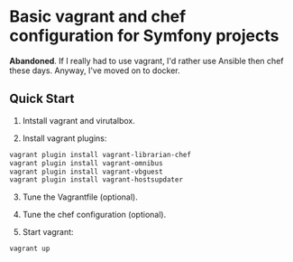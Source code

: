Basic vagrant and chef configuration for Symfony projects
=========================================================

**Abandoned**. If I really had to use vagrant, I'd rather use Ansible then chef these days. Anyway, I've moved on to docker. 

Quick Start
-----------

1. Intstall vagrant and virutalbox.

2. Install vagrant plugins:

```bash
vagrant plugin install vagrant-librarian-chef
vagrant plugin install vagrant-omnibus
vagrant plugin install vagrant-vbguest
vagrant plugin install vagrant-hostsupdater
```

3. Tune the Vagrantfile (optional).

4. Tune the chef configuration (optional).

5. Start vagrant:

```bash
vagrant up
```

